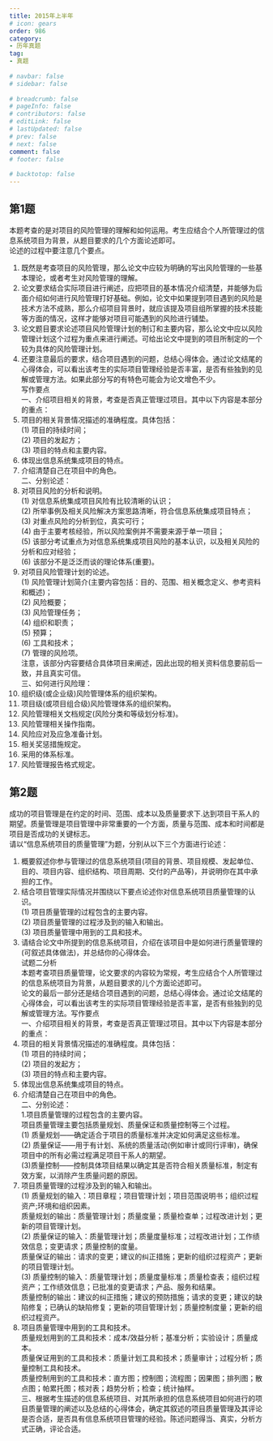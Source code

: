 ```yaml
---  
title: 2015年上半年  
# icon: gears  
order: 986  
category:  
- 历年真题  
tag:  
- 真题  
  
# navbar: false  
# sidebar: false  
  
# breadcrumb: false  
# pageInfo: false  
# contributors: false  
# editLink: false  
# lastUpdated: false  
# prev: false  
# next: false  
comment: false  
# footer: false  
  
# backtotop: false  
---  
```

## 第1题 ##

本题考查的是对项目的风险管理的理解和如何运用。考生应结合个人所管理过的信息系统项目为背景，从题目要求的几个方面论述即可。  
论述的过程中要注意几个要点。  
1. 既然是考查项目的风险管理，那么论文中应较为明确的写出风险管理的一些基本理论，或者考生对风险管理的理解。  
2. 论文要求结合实际项目进行阐述，应把项目的基本情况介绍清楚，并能够为后面介绍如何进行风险管理打好基础。例如，论文中如果提到项目遇到的风险是技术方法不成熟，那么介绍项目背景时，就应该提及项目组所掌握的技术技能等方面的情况，这样才能够对项目可能遇到的风险进行铺垫。  
3. 论文题目要求论述项目风险管理计划的制订和主要内容，那么论文中应以风险管理计划这个过程为重点来进行阐述。可给出论文中提到的项目所制定的一个较为具体的风险管理计划。  
4. 还要注意最后的要求，结合项目遇到的问题，总结心得体会。通过论文结尾的心得体会，可以看出该考生的实际项目管理经验是否丰富，是否有些独到的见解或管理方法。如果此部分写的有特色可能会为论文增色不少。  
写作要点  
一、介绍项目相关的背景，考查是否真正管理过项目。其中以下内容是本部分的重点：  
1. 项目的相关背景情况描述的准确程度。具体包括：  
(1) 项目的持续时间；  
(2) 项目的发起方；  
(3) 项目的特点和主要内容。  
2. 体现出信息系统集成项目的特点。  
3. 介绍清楚自己在项目中的角色。  
二、分别论述：  
1. 对项目风险的分析和说明。  
(1) 对信息系统集成项目风险有比较清晰的认识；  
(2) 所举事例及相关风险解决方案思路清晰，符合信息系统集成项目特点；  
(3) 对重点风险的分析到位，真实可行；  
(4) 由于主要考核经验，所以风险案例并不需要来源于单一项目；  
(5) 该部分考试重点为对信息系统集成项目风险的基本认识，以及相关风险的分析和应对经验；  
(6) 该部分不是泛泛而谈的理论体系(重要)。  
2. 对项目风险管理计划的论述。  
(1) 风险管理计划简介(主要内容包括：目的、范围、相关概念定义、参考资料和概述)；  
(2) 风险概要；  
(3) 风险管理任务；  
(4) 组织和职责；  
(5) 预算；  
(6) 工具和技术；  
(7) 管理的风险项。  
注意，该部分内容要结合具体项目来阐述，因此出现的相关资料信息要前后一致，并且真实可信。  
三、如何进行风险理：  
1. 组织级(或企业级)风险管理体系的组织架构。  
2. 项目级(或项目组合级)风险管理体系的组织架构。  
3. 风险管理相关文档规定(风险分类和等级划分标准)。  
4. 风险管理相关操作指南。  
5. 风险应对及应急准备计划。  
6. 相关奖惩措施规定。  
7. 采用的体系标准。  
8. 风险管理报告格式规定。  


## 第2题 ##

成功的项目管理是在约定的时间、范围、成本以及质量要求下.达到项目干系人的期望。质量管理是项目管理中非常重要的一个方面，质量与范围、成本和时间都是项目是否成功的关键标志。  
请以“信息系统项目的质量管理”为题，分别从以下三个方面进行论述：  
1. 概要叙述你参与管理过的信息系统项目(项目的背景、项目规模、发起单位、目的、项目内容、组织结构、项目周期、交付的产品等)，并说明你在其中承担的工作。  
2. 结合项目管理实际情况并围绕以下要点论述你对信息系统项目质量管理的认识。  
(1) 项目质量管理的过程包含的主要内容。  
(2) 项目质量管理的过程涉及到的输入和输出。  
(3) 项目质量管理中用到的工具和技术。  
3. 请结合论文中所提到的信息系统项目，介绍在该项目中是如何进行质量管理的(可叙述具体做法)，并总结你的心得体会。  
试题二分析  
本题考查项目质量管理，论文要求的内容较为常规，考生应结合个人所管理过的信息系统项目为背景，从题目要求的儿个方面论述即可。  
论文的最后一部分还是结合项目遇到的问题，总结心得体会。通过论文结尾的心得体会，可以看出该考生的实际项目管理经验是否丰富，是否有些独到的见解或管理方法。写作要点  
一、介绍项目相关的背景，考查是否真正管理过项目。其中以下内容是本部分的重点：  
1. 项目的相关背景情况描述的准确程度。具体包括：  
(1) 项目的持续时间；  
(2) 项目的发起方；  
(3) 项目的特点和主要内容。  
2. 体现出信息系统集成项目的特点。  
3. 介绍清楚自己在项目中的角色。  
二、分别论述：  
1.项目质量管理的过程包含的主要内容。  
项目质量管理主要包括质量规划、质量保证和质量控制等三个过程。  
(1) 质量规划——确定适合于项目的质量标准并决定如何满足这些标准。  
(2) 质量保证——用于有计划、系统的质量活动(例如审计或同行评审)，确保项目中的所有必需过程满足项目干系人的期望。  
(3)质量控制——控制具体项目结果以确定其是否符合相关质量标准，制定有效方案，以消除产生质量问题的原因。  
2. 项目质量管理的过程涉及到的输入和输出。  
(1) 质量规划的输入：项目章程；项目管理计划；项目范围说明书；组织过程资产;环境和组织因素。  
质量规划的输出：质量管理计划；质量度量；质量检查单；过程改进计划；更新的项目管理计划。  
(2) 质量保证的输入：质量管理计划；质量度量标准；过程改进计划；工作绩效信息；变更请求；质量控制的度量。  
质量保证的输出：请求的变更；建议的纠正措施；更新的组织过程资产；更新的项目管理计划。  
(3) 质量控制的输入：质量管理计划；质量度量标准；质量检查表；组织过程资产；工作绩效信息；已批准的变更请求；产品、服务和结果。  
质量控制的输出：建议的纠正措施；建议的预防措施；请求的变更；建议的缺陷修复；已确认的缺陷修复；更新的项目管理计划；质量控制度量；更新的组织过程资产。  
3. 项目质量管理中用到的工具和技术。  
质量规划用到的工具和技术：成本/效益分析；基准分析；实验设计；质量成本。  
质量保证用到的工具和技术：质量计划工具和技术；质量审计；过程分析；质量控制工具和技术。  
质量控制用到的工具和技术：直方图；控制图；流程图；因果图；排列图；散点图；帕累托图；核对表；趋势分析；检查；统计抽样。  
三、根据考生描述的信息系统项目、对其所承担的信息系统项目如何进行的项目质量管理的阐述以及总结的心得体会，确定其叙述的项目质量管理及其评论是否合适，是否具有信息系统项目管理的经验。陈述问题得当、真实，分析方式正确，评论合适。  

